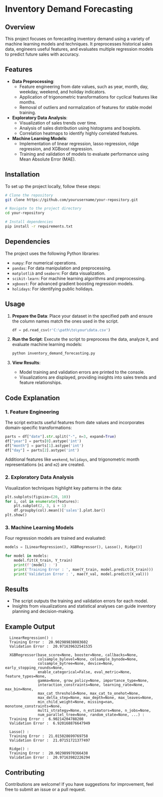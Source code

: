 # Inventory Demand Forecasting

## Overview
This project focuses on forecasting inventory demand using a variety of machine learning models and techniques. It preprocesses historical sales data, engineers useful features, and evaluates multiple regression models to predict future sales with accuracy.

## Features
- **Data Preprocessing**:
  - Feature engineering from date values, such as year, month, day, weekday, weekend, and holiday indicators.
  - Application of trigonometric transformations for cyclical features like months.
  - Removal of outliers and normalization of features for stable model training.
- **Exploratory Data Analysis**:
  - Visualization of sales trends over time.
  - Analysis of sales distribution using histograms and boxplots.
  - Correlation heatmaps to identify highly correlated features.
- **Machine Learning Models**:
  - Implementation of linear regression, lasso regression, ridge regression, and XGBoost regression.
  - Training and validation of models to evaluate performance using Mean Absolute Error (MAE).

## Installation
To set up the project locally, follow these steps:

```bash
# Clone the repository
git clone https://github.com/yourusername/your-repository.git

# Navigate to the project directory
cd your-repository

# Install dependencies
pip install -r requirements.txt
```

## Dependencies
The project uses the following Python libraries:
- `numpy`: For numerical operations.
- `pandas`: For data manipulation and preprocessing.
- `matplotlib` and `seaborn`: For data visualization.
- `scikit-learn`: For machine learning algorithms and preprocessing.
- `xgboost`: For advanced gradient boosting regression models.
- `holidays`: For identifying public holidays.

## Usage
1. **Prepare the Data**:
   Place your dataset in the specified path and ensure the column names match the ones used in the script.

   ```python
   df = pd.read_csv(r'C:\path\to\your\data.csv')
   ```

2. **Run the Script**:
   Execute the script to preprocess the data, analyze it, and evaluate machine learning models:

   ```bash
   python inventory_demand_forecasting.py
   ```

3. **View Results**:
   - Model training and validation errors are printed to the console.
   - Visualizations are displayed, providing insights into sales trends and feature relationships.

## Code Explanation
### 1. Feature Engineering
The script extracts useful features from date values and incorporates domain-specific transformations:
```python
parts = df["date"].str.split("-", n=3, expand=True)
df["year"] = parts[0].astype('int')
df["month"] = parts[1].astype('int')
df["day"] = parts[2].astype('int')
```
Additional features like `weekend`, `holidays`, and trigonometric month representations (`m1` and `m2`) are created.

### 2. Exploratory Data Analysis
Visualization techniques highlight key patterns in the data:
```python
plt.subplots(figsize=(20, 10))
for i, col in enumerate(features):
    plt.subplot(2, 3, i + 1)
    df.groupby(col).mean()['sales'].plot.bar()
plt.show()
```

### 3. Machine Learning Models
Four regression models are trained and evaluated:
```python
models = [LinearRegression(), XGBRegressor(), Lasso(), Ridge()]

for model in models:
    model.fit(X_train, Y_train)
    print(f'{model} : ')
    print('Training Error : ', mae(Y_train, model.predict(X_train)))
    print('Validation Error : ', mae(Y_val, model.predict(X_val)))
```

## Results
- The script outputs the training and validation errors for each model.
- Insights from visualizations and statistical analyses can guide inventory planning and decision-making.

## Example Output
      LinearRegression() : 
      Training Error :  20.902989838083602
      Validation Error :  20.971639632541535
      
      XGBRegressor(base_score=None, booster=None, callbacks=None,
                   colsample_bylevel=None, colsample_bynode=None,
                   colsample_bytree=None, device=None, early_stopping_rounds=None,
                   enable_categorical=False, eval_metric=None, feature_types=None,
                   gamma=None, grow_policy=None, importance_type=None,
                   interaction_constraints=None, learning_rate=None, max_bin=None,
                   max_cat_threshold=None, max_cat_to_onehot=None,
                   max_delta_step=None, max_depth=None, max_leaves=None,
                   min_child_weight=None, missing=nan, monotone_constraints=None,
                   multi_strategy=None, n_estimators=None, n_jobs=None,
                   num_parallel_tree=None, random_state=None, ...) : 
      Training Error :  6.90214204788208
      Validation Error :  6.920168876647949
      
      Lasso() : 
      Training Error :  21.015028699769758
      Validation Error :  21.07151721377497
      
      Ridge() : 
      Training Error :  20.902989970366438
      Validation Error :  20.97163982226294

## Contributing
Contributions are welcome! If you have suggestions for improvement, feel free to submit an issue or a pull request.


